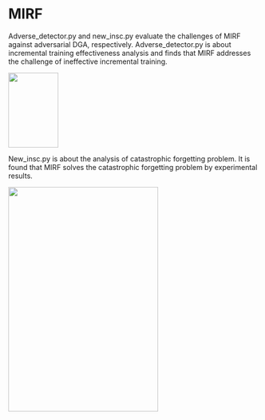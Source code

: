 # MIRF

Adverse_detector.py and new_insc.py evaluate the challenges of MIRF against adversarial DGA, respectively.
Adverse_detector.py is about incremental training effectiveness analysis and finds that MIRF addresses the challenge of ineffective incremental training.

<img src="https://github.com/abcdefdf/MIRF/edit/main/pic/Game3.png" width="100" height="150" />

New_insc.py is about the analysis of catastrophic forgetting problem. It is found that MIRF solves the catastrophic forgetting problem by experimental results.

<img src="https://github.com/abcdefdf/MIRF/edit/main/pic/Game4.png" width="300" height="450" />
